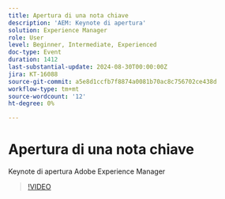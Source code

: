 ```yaml
---
title: Apertura di una nota chiave
description: 'AEM: Keynote di apertura'
solution: Experience Manager
role: User
level: Beginner, Intermediate, Experienced
doc-type: Event
duration: 1412
last-substantial-update: 2024-08-30T00:00:00Z
jira: KT-16088
source-git-commit: a5e8d1ccfb7f8874a0081b70ac8c756702ce438d
workflow-type: tm+mt
source-wordcount: '12'
ht-degree: 0%

---
```



# Apertura di una nota chiave

Keynote di apertura Adobe Experience Manager

>[!VIDEO](https://video.tv.adobe.com/v/3433161/?learn=on)
